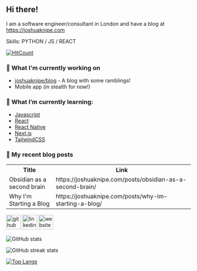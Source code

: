 ## Hi there!
I am a software engineer/consultant in London and have a blog at https://joshuaknipe.com

Skills: PYTHON / JS / REACT

[![HitCount](https://hits.dwyl.com/joshuaknipe/joshuaknipe.svg?style=flat-square&show=unique)](http://hits.dwyl.com/joshuaknipe/joshuaknipe)

### 👷 What I'm currently working on 
- [joshuaknipe/blog](https://github.com/joshuaknipe/blog) - A blog with some ramblings!
- Mobile app (in stealth for now!)
  
### 🌱 What I’m currently learning:
-  [Javascript](https://www.javascript.com)
-  [React](https://react.dev)
-  [React Native](https://reactnative.dev)
-  [Next.js](https://nextjs.org)
-  [TailwindCSS](https://tailwindcss.com)

### 📜  My recent blog posts
<table>
  <tr><th>Title</th><th>Link</th></tr>
  <!-- BLOG:START --><tr><td>Obsidian as a second brain</td><td>https://joshuaknipe.com/posts/obsidian-as-a-second-brain/</td></tr><tr><td>Why I&#39;m Starting a Blog</td><td>https://joshuaknipe.com/posts/why-im-starting-a-blog/</td></tr><!-- BLOG:END -->
</table>


[<img src='https://cdn.jsdelivr.net/npm/simple-icons@3.0.1/icons/github.svg' alt='github' height='40'>](https://github.com/joshuaknipe)  [<img src='https://cdn.jsdelivr.net/npm/simple-icons@3.0.1/icons/linkedin.svg' alt='linkedin' height='40'>](https://www.linkedin.com/in/https://www.linkedin.com/in/joshuaknipe//)  [<img src='https://cdn.jsdelivr.net/npm/simple-icons@3.0.1/icons/icloud.svg' alt='website' height='40'>](https://joshuaknipe.com)  

![GitHub stats](https://github-readme-stats.vercel.app/api?username=joshuaknipe&show_icons=true&count_private=true)  

![GitHub streak stats](https://streak-stats.demolab.com/?user=joshuaknipe)  

[![Top Langs](https://github-readme-stats.vercel.app/api/top-langs/?username=joshuaknipe)](https://github.com/anuraghazra/github-readme-stats)



<!--
**joshuaknipe/joshuaknipe** is a ✨ _special_ ✨ repository because its `README.md` (this file) appears on your GitHub profile.

Here are some ideas to get you started:

- 🔭 I’m currently working on ...
- 🌱 I’m currently learning ...
- 👯 I’m looking to collaborate on ...
- 🤔 I’m looking for help with ...
- 💬 Ask me about ...
- 📫 How to reach me: ...
- 😄 Pronouns: ...
- ⚡ Fun fact: ...
-->
